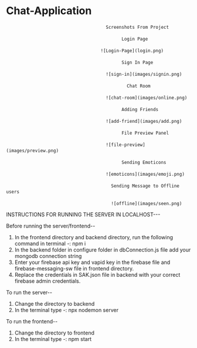 # Chat-Application
                                          Screenshots From Project

                                                Login Page

                                        ![Login-Page](login.png)

                                                Sign In Page

                                          ![sign-in](images/signin.png)

                                                  Chat Room

                                          ![chat-room](images/online.png)

                                                Adding Friends

                                          ![add-friend](images/add.png)

                                                File Preview Panel

                                          ![file-preview](images/preview.png)

                                                Sending Emoticons

                                          ![emoticons](images/emoji.png)

                                            Sending Message to Offline users

                                            ![offline](images/seen.png)


INSTRUCTIONS FOR RUNNING THE SERVER IN LOCALHOST---

Before running the server/frontend--
1. In the frontend directory and backend directory, run the following command in terminal -: npm i
2. In the backend folder in configure folder in dbConnection.js file add your mongodb connection string
3. Enter your firebase api key and vapid key in the firebase file and firebase-messaging-sw file in frontend directory.
4. Replace the credentials in SAK.json file in backend with your correct firebase admin credentials.

To run the server--
1. Change the directory to backend
2. In the terminal type -: npx nodemon server

To run the frontend--
1. Change the directory to frontend
2. In the terminal type -: npm start
